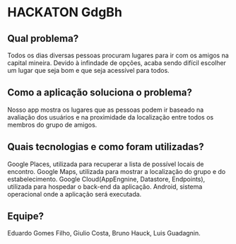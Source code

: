 # HACKATON GdgBh

## Qual problema?
Todos os dias diversas pessoas procuram lugares para ir com os amigos na 
capital mineira. Devido à infindade de opções, acaba sendo difícil escolher
um lugar que seja bom e que seja acessível para todos.


## Como a aplicação soluciona o problema?
Nosso app mostra os lugares que as pessoas podem ir baseado na avaliação
dos usuários e na proximidade da localização entre todos os membros do
grupo de amigos.

## Quais tecnologias e como foram utilizadas?
Google Places, utilizada para recuperar a lista de possível locais de encontro.
Google Maps, utilizada para mostrar a localização do grupo e do estabelecimento.
Google Cloud(AppEngnine, Datastore, Endpoints), utilizada para hospedar o back-end da aplicação.
Android, sistema operacional onde a aplicação será executada.

## Equipe?
Eduardo Gomes Filho,
Giulio Costa,
Bruno Hauck,
Luis Guadagnin.


